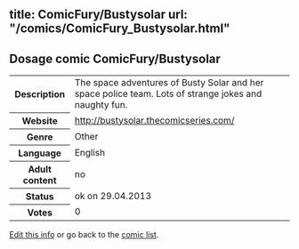 title: ComicFury/Bustysolar
url: "/comics/ComicFury_Bustysolar.html"
---
Dosage comic ComicFury/Bustysolar
-----------------------------------------

<p id="msg"></p>
<script type="text/javascript">
if (window.location.search === '?edit_info_mail=sent_ok') {
  var elem = document.getElementById("msg");
  elem.innerHTML = 'Edited information sucessfully sent.';
  elem.className = 'ok';
}
</script>
<table class="comicinfo">
<tr>
<th>Description</th><td>The space adventures of Busty Solar and her space police team. Lots of strange jokes and naughty fun.</td>
</tr>
<tr>
<th>Website</th><td><a href="http://bustysolar.thecomicseries.com/">http://bustysolar.thecomicseries.com/</a></td>
</tr>
<tr>
<th>Genre</th><td>Other</td>
</tr>
<tr>
<th>Language</th><td>English</td>
</tr>
<tr>
<th>Adult content</th><td>no</td>
</tr>
<tr>
<th>Status</th><td>ok on 29.04.2013</td>
</tr>
<tr>
<th>Votes</th><td>0</td>
</tr>
</table>

[Edit this info](ComicFury_Bustysolar_edit.html) or go back to the [comic list](../comic-index.html).
